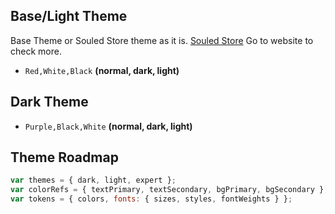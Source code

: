 ## Base/Light Theme

Base Theme or Souled Store theme as it is.
[Souled Store](https://www.thesouledstore.com/men) Go to website to check more.

- `Red,White,Black`
  <b>(normal, dark, light)</b>

## Dark Theme

- `Purple,Black,White`
  <b>(normal, dark, light)</b>

## Theme Roadmap

```js
var themes = { dark, light, expert };
var colorRefs = { textPrimary, textSecondary, bgPrimary, bgSecondary };
var tokens = { colors, fonts: { sizes, styles, fontWeights } };
```
